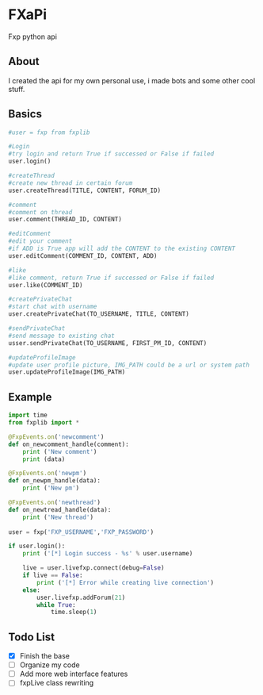 # FXaPi
Fxp python api

## About
I created the api for my own personal use, i made bots and some other cool stuff.

## Basics
```python
#user = fxp from fxplib
```

```python
#Login
#try login and return True if successed or False if failed
user.login()
```

```python
#createThread
#create new thread in certain forum
user.createThread(TITLE, CONTENT, FORUM_ID)
```

```python
#comment
#comment on thread
user.comment(THREAD_ID, CONTENT)

#editComment
#edit your comment
#if ADD is True app will add the CONTENT to the existing CONTENT
user.editComment(COMMENT_ID, CONTENT, ADD)
```

```python
#like
#like comment, return True if successed or False if failed
user.like(COMMENT_ID)
```

```python
#createPrivateChat
#start chat with username
user.createPrivateChat(TO_USERNAME, TITLE, CONTENT)

#sendPrivateChat
#send message to existing chat
usser.sendPrivateChat(TO_USERNAME, FIRST_PM_ID, CONTENT)
```

```python
#updateProfileImage
#update user profile picture, IMG_PATH could be a url or system path
user.updateProfileImage(IMG_PATH)
```

## Example
```python
import time
from fxplib import *

@FxpEvents.on('newcomment')
def on_newcomment_handle(comment):
	print ('New comment')
	print (data)

@FxpEvents.on('newpm')
def on_newpm_handle(data):
	print ('New pm')

@FxpEvents.on('newthread')
def on_newtread_handle(data):
	print ('New thread')
	
user = fxp('FXP_USERNAME','FXPֹֹֹ_PASSWORD')

if user.login():
	print ('[*] Login success - %s' % user.username)

	live = user.livefxp.connect(debug=False)
	if live == False:
		print ('[*] Error while creating live connection')
	else:
		user.livefxp.addForum(21)
		while True:
			time.sleep(1)
```

## Todo List
- [x] Finish the base
- [ ] Organize my code
- [ ] Add more web interface features
- [ ] fxpLive class rewriting
